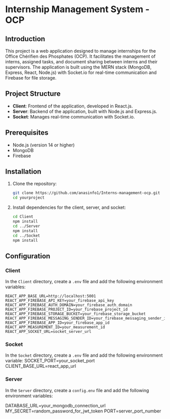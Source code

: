 # Internship Management System - OCP

## Introduction

This project is a web application designed to manage internships for the Office Chérifien des Phosphates (OCP). It facilitates the management of interns, assigned tasks, and document sharing between interns and their supervisors. The application is built using the MERN stack (MongoDB, Express, React, Node.js) with Socket.io for real-time communication and Firebase for file storage.

## Project Structure

- **Client**: Frontend of the application, developed in React.js.
- **Server**: Backend of the application, built with Node.js and Express.js.
- **Socket**: Manages real-time communication with Socket.io.

## Prerequisites

- Node.js (version 14 or higher)
- MongoDB
- Firebase

## Installation

1. Clone the repository:

    ```bash
    git clone https://github.com/anasinfo1/Interns-management-ocp.git
    cd yourproject
    ```

2. Install dependencies for the client, server, and socket:

    ```bash
    cd Client
    npm install
    cd ../Server
    npm install
    cd ../Socket
    npm install
    ```

## Configuration

### Client

In the `Client` directory, create a `.env` file and add the following environment variables:

```env
REACT_APP_BASE_URL=http://localhost:5001
REACT_APP_FIREBASE_API_KEY=your_firebase_api_key
REACT_APP_FIREBASE_AUTH_DOMAIN=your_firebase_auth_domain
REACT_APP_FIREBASE_PROJECT_ID=your_firebase_project_id
REACT_APP_FIREBASE_STORAGE_BUCKET=your_firebase_storage_bucket
REACT_APP_FIREBASE_MESSAGING_SENDER_ID=your_firebase_messaging_sender_id
REACT_APP_FIREBASE_APP_ID=your_firebase_app_id
REACT_APP_MEASUREMENT_ID=your_measurement_id
REACT_APP_SOCKET_URL=socket_server_url
```

### Socket

In the `Socket` directory, create a `.env` file and add the following environment variable:
SOCKET_PORT=your_socket_port
CLIENT_BASE_URL=react_app_url

### Server

In the `Server` directory, create a `config.env` file and add the following environment variables:

DATABASE_URL=your_mongodb_connection_url
MY_SECRET=random_password_for_jwt_token
PORT=server_port_number


